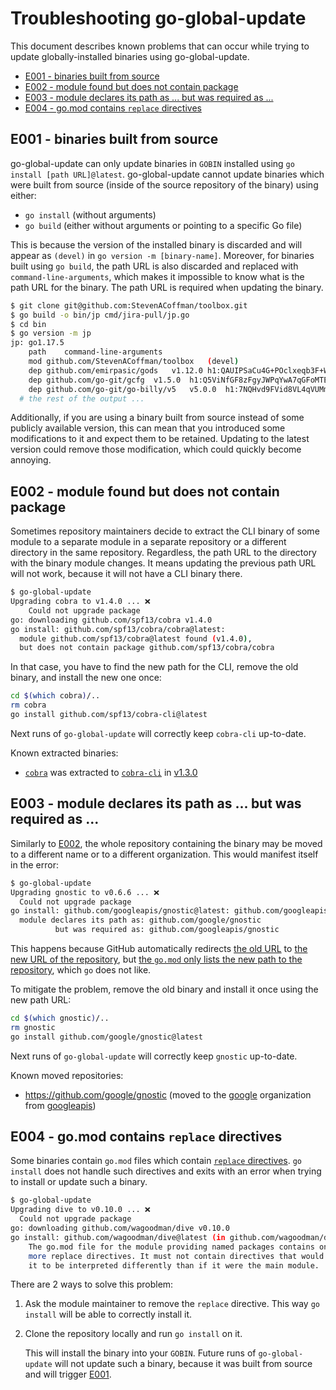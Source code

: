 # Troubleshooting go-global-update

This document describes known problems that can occur while trying to update
globally-installed binaries using go-global-update.

<!-- toc -->

- [E001 - binaries built from source](#e001---binaries-built-from-source)
- [E002 - module found but does not contain package](#e002---module-found-but-does-not-contain-package)
- [E003 - module declares its path as ... but was required as ...](#e003---module-declares-its-path-as--but-was-required-as-)
- [E004 - go.mod contains `replace` directives](#e004---gomod-contains-replace-directives)

<!-- tocstop -->

## E001 - binaries built from source

go-global-update can only update binaries in `GOBIN` installed using
`go install [path URL]@latest`. go-global-update cannot update binaries which
were built from source (inside of the source repository of the binary) using either:

- `go install` (without arguments)
- `go build` (either without arguments or pointing to a specific Go file)

This is because the version of the installed binary is discarded and will
appear as `(devel)` in `go version -m [binary-name]`. Moreover, for binaries
built using `go build`, the path URL is also discarded and replaced with
`command-line-arguments`, which makes it impossible to know what is the path
URL for the binary. The path URL is required when updating the binary.

```sh
$ git clone git@github.com:StevenACoffman/toolbox.git
$ go build -o bin/jp cmd/jira-pull/jp.go
$ cd bin
$ go version -m jp
jp: go1.17.5
	path	command-line-arguments
	mod	github.com/StevenACoffman/toolbox	(devel)
	dep	github.com/emirpasic/gods	v1.12.0	h1:QAUIPSaCu4G+POclxeqb3F+WPpdKqFGlw36+yOzGlrg=
	dep	github.com/go-git/gcfg	v1.5.0	h1:Q5ViNfGF8zFgyJWPqYwA7qGFoMTEiBmdlkcfRmpIMa4=
	dep	github.com/go-git/go-billy/v5	v5.0.0	h1:7NQHvd9FVid8VL4qVUMm8XifBK+2xCoZ2lSk0agRrHM=
  # the rest of the output ...
```

Additionally, if you are using a binary built from source instead of some
publicly available version, this can mean that you introduced some modifications
to it and expect them to be retained. Updating to the latest version could
remove those modification, which could quickly become annoying.

## E002 - module found but does not contain package

Sometimes repository maintainers decide to extract the CLI binary of some module
to a separate module in a separate repository or a different directory in the
same repository. Regardless, the path URL to the directory with the binary
module changes. It means updating the previous path URL will not work, because
it will not have a CLI binary there.

```sh
$ go-global-update
Upgrading cobra to v1.4.0 ... ❌
    Could not upgrade package
go: downloading github.com/spf13/cobra v1.4.0
go install: github.com/spf13/cobra/cobra@latest:
  module github.com/spf13/cobra@latest found (v1.4.0),
  but does not contain package github.com/spf13/cobra/cobra
```

In that case, you have to find the new path for the CLI, remove the old binary,
and install the new one once:

```sh
cd $(which cobra)/..
rm cobra
go install github.com/spf13/cobra-cli@latest
```

Next runs of `go-global-update` will correctly keep `cobra-cli` up-to-date.

Known extracted binaries:

- [`cobra`](https://github.com/spf13/cobra) was extracted to
  [`cobra-cli`](https://github.com/spf13/cobra-cli) in [v1.3.0](https://github.com/spf13/cobra-cli/releases/tag/v1.3.0)

## E003 - module declares its path as ... but was required as ...

Similarly to [E002](#e002---module-found-but-does-not-contain-package), the
whole repository containing the binary may be moved to a different name or to a
different organization. This would manifest itself in the error:

```sh
$ go-global-update
Upgrading gnostic to v0.6.6 ... ❌
  Could not upgrade package
go install: github.com/googleapis/gnostic@latest: github.com/googleapis/gnostic@v0.6.6: parsing go.mod:
  module declares its path as: github.com/google/gnostic
          but was required as: github.com/googleapis/gnostic
```

This happens because GitHub automatically redirects [the old
URL](https://github.com/googleapis/gnostic) to [the new URL of the
repository](https://github.com/google/gnostic), but [the `go.mod` only lists the
new path to the
repository](https://github.com/google/gnostic/blob/418d86c152e3f607fa625e9aca135091e574811f/go.mod#L1),
which `go` does not like.

To mitigate the problem, remove the old binary and install it once using the new
path URL:

```sh
cd $(which gnostic)/..
rm gnostic
go install github.com/google/gnostic@latest
```

Next runs of `go-global-update` will correctly keep `gnostic` up-to-date.

Known moved repositories:

- <https://github.com/google/gnostic> (moved to the
  [google](https://github.com/google) organization from
  [googleapis](https://github.com/googleapis))

## E004 - go.mod contains `replace` directives

Some binaries contain `go.mod` files which contain [`replace`
directives](https://go.dev/ref/mod#go-mod-file-replace). `go install` does not
handle such directives and exits with an error when trying to install or update
such a binary.

```sh
$ go-global-update
Upgrading dive to v0.10.0 ... ❌
  Could not upgrade package
go: downloading github.com/wagoodman/dive v0.10.0
go install: github.com/wagoodman/dive@latest (in github.com/wagoodman/dive@v0.10.0):
    The go.mod file for the module providing named packages contains one or
    more replace directives. It must not contain directives that would cause
    it to be interpreted differently than if it were the main module.
```

There are 2 ways to solve this problem:

1. Ask the module maintainer to remove the `replace` directive. This way `go install` will be able to correctly install it.

2. Clone the repository locally and run `go install` on it.

   This will install the binary into your `GOBIN`. Future runs of
   `go-global-update` will not update such a binary, because it was built from
   source and will trigger [E001](#e001---binaries-built-from-source).

